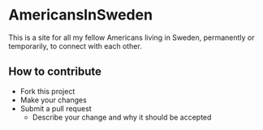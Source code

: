 # AmericansInSweden
This is a site for all my fellow Americans living in Sweden, permanently or temporarily, to connect with each other.

## How to contribute
- Fork this project
- Make your changes
- Submit a pull request
  - Describe your change and why it should be accepted
